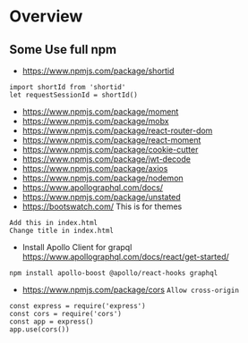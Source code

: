 # Overview
## Some Use full npm 
-   https://www.npmjs.com/package/shortid
```
import shortId from 'shortid'
let requestSessionId = shortId()
```
- https://www.npmjs.com/package/moment
- https://www.npmjs.com/package/mobx
- https://www.npmjs.com/package/react-router-dom
- https://www.npmjs.com/package/react-moment
- https://www.npmjs.com/package/cookie-cutter
- https://www.npmjs.com/package/jwt-decode
- https://www.npmjs.com/package/axios
- https://www.npmjs.com/package/nodemon
- https://www.apollographql.com/docs/
- https://www.npmjs.com/package/unstated
- https://bootswatch.com/  This is for themes
```
Add this in index.html
Change title in index.html
```
- Install Apollo Client for grapql https://www.apollographql.com/docs/react/get-started/
```
npm install apollo-boost @apollo/react-hooks graphql
```
- https://www.npmjs.com/package/cors  `Allow cross-origin`
```
const express = require('express')
const cors = require('cors')
const app = express()
app.use(cors())
```
